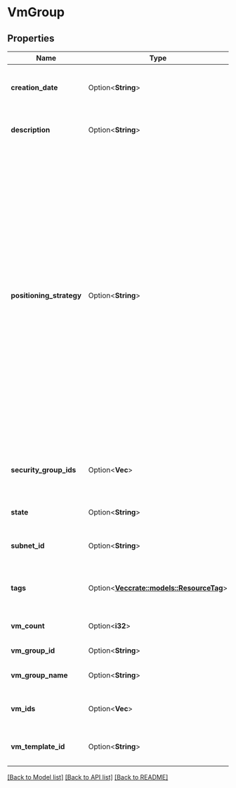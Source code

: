 # VmGroup

## Properties

Name | Type | Description | Notes
------------ | ------------- | ------------- | -------------
**creation_date** | Option<**String**> | The date and time (UTC) at which the VM group was created. | [optional]
**description** | Option<**String**> | The description of the VM group. | [optional]
**positioning_strategy** | Option<**String**> | The positioning strategy of the VMs on hypervisors. If set to `no-strategy`, TINA determines the most adequate position for the VMs. If set to `attract`, the VMs are deployed on the same hypervisor, which improves network performance. If set to `repulse`, the VMs are deployed on a different hypervisor, which improves fault tolerance. | [optional]
**security_group_ids** | Option<**Vec<String>**> | One or more IDs of security groups for the VM group. | [optional]
**state** | Option<**String**> | The state of the VM group. | [optional]
**subnet_id** | Option<**String**> | The ID of the Subnet for the VM group. | [optional]
**tags** | Option<[**Vec<crate::models::ResourceTag>**](ResourceTag.md)> | One or more tags associated with the VM group. | [optional]
**vm_count** | Option<**i32**> | The number of VMs in the VM group. | [optional]
**vm_group_id** | Option<**String**> | The ID of the VM group. | [optional]
**vm_group_name** | Option<**String**> | The name of the VM group. | [optional]
**vm_ids** | Option<**Vec<String>**> | The IDs of the VMs in the VM group. | [optional]
**vm_template_id** | Option<**String**> | The ID of the VM template used by the VM group. | [optional]

[[Back to Model list]](../README.md#documentation-for-models) [[Back to API list]](../README.md#documentation-for-api-endpoints) [[Back to README]](../README.md)



